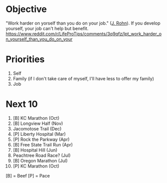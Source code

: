# Objective

"Work harder on yorself than you do on your job." ([J. Rohn](https://www.youtube.com/watch?v=JfA-qNWLBHo)). If you develop yourself, your job can't help but benefit.
https://www.reddit.com/r/LifeProTips/comments/3q9qfz/lpt_work_harder_on_yourself_than_you_do_on_your

# Priorities
1. Self
2. Family (if I don't take care of myself, I'll have less to offer my family)
3. Job

# Next 10

1. [B] KC Marathon (Oct)
2. [B] Longview Half (Nov)
3. Jacomotose Trail (Dec)
4. [P] Liberty Hospital (Mar)
5. [P] Rock the Parkway (Apr)
6. [B] Free State Trail Run (Apr)
7. [B] Hospital Hill (Jun)
8. Peachtree Road Race? (Jul)
9. [B] Oregon Marathon (Jul)
10. [P] KC Marathon (Oct)

[B] = Beef
[P] = Pace
